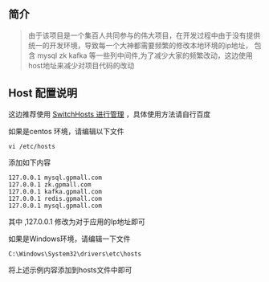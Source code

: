 ## 简介
> 由于该项目是一个集百人共同参与的伟大项目，在开发过程中由于没有提供统一的开发环境，导致每一个大神都需要频繁的修改本地环境的ip地址，
包含 mysql zk kafka 等一些列中间件,为了减少大家的频繁改动，这边使用host地址来减少对项目代码的改动

## Host 配置说明 
这边推荐使用 [SwitchHosts 进行管理](https://oldj.github.io/SwitchHosts/) ，具体使用方法请自行百度

如果是centos 环境，请编辑以下文件
```
vi /etc/hosts
```

添加如下内容 
```
127.0.0.1 mysql.gpmall.com
127.0.0.1 zk.gpmall.com
127.0.0.1 kafka.gpmall.com
127.0.0.1 redis.gpmall.com
127.0.0.1 mysql.gpmall.com
```

其中 ,127.0.0.1 修改为对于应用的Ip地址即可

如果是Windows环境，请编辑一下文件
```
C:\Windows\System32\drivers\etc\hosts
```
将上述示例内容添加到hosts文件中即可

